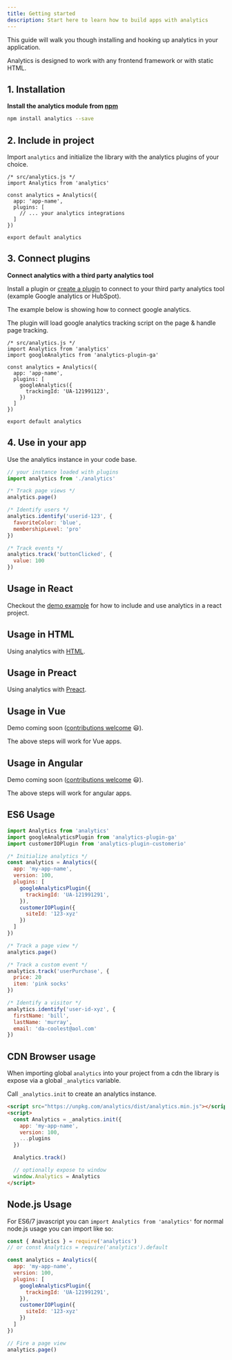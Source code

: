 ```yaml
---
title: Getting started
description: Start here to learn how to build apps with analytics
---
```


This guide will walk you though installing and hooking up analytics in your application.

Analytics is designed to work with any frontend framework or with static HTML.

## 1. Installation

**Install the analytics module from [npm](https://www.npmjs.com/package/analytics)**

```bash
npm install analytics --save
```

## 2. Include in project

Import `analytics` and initialize the library with the analytics plugins of your choice.

```js{2}
/* src/analytics.js */
import Analytics from 'analytics'

const analytics = Analytics({
  app: 'app-name',
  plugins: [
    // ... your analytics integrations
  ]
})

export default analytics
```

## 3. Connect plugins

**Connect analytics with a third party analytics tool**

Install a plugin or [create a plugin](http://getanalytics.io/plugins/writing-plugins) to connect to your third party analytics tool (example Google analytics or HubSpot).

The example below is showing how to connect google analytics.

The plugin will load google analytics tracking script on the page & handle page tracking.

```js{7-11}
/* src/analytics.js */
import Analytics from 'analytics'
import googleAnalytics from 'analytics-plugin-ga'

const analytics = Analytics({
  app: 'app-name',
  plugins: [
    googleAnalytics({
      trackingId: 'UA-121991123',
    })
  ]
})

export default analytics
```

## 4. Use in your app

Use the analytics instance in your code base.

```js
// your instance loaded with plugins
import analytics from './analytics'

/* Track page views */
analytics.page()

/* Identify users */
analytics.identify('userid-123', {
  favoriteColor: 'blue',
  membershipLevel: 'pro'
})

/* Track events */
analytics.track('buttonClicked', {
  value: 100
})
```

## Usage in React

Checkout the [demo example](https://github.com/DavidWells/analytics/tree/master/examples/demo) for how to include and use analytics in a react project.

## Usage in HTML

Using analytics with [HTML](https://github.com/DavidWells/analytics/tree/master/examples/vanilla-html).

## Usage in Preact

Using analytics with [Preact](https://github.com/DavidWells/analytics/tree/master/examples/preact).

## Usage in Vue

Demo coming soon ([contributions welcome](https://github.com/DavidWells/analytics/tree/master/examples) 😃).

The above steps will work for Vue apps.

## Usage in Angular

Demo coming soon ([contributions welcome](https://github.com/DavidWells/analytics/tree/master/examples) 😃).

The above steps will work for angular apps.

## ES6 Usage

```js
import Analytics from 'analytics'
import googleAnalyticsPlugin from 'analytics-plugin-ga'
import customerIOPlugin from 'analytics-plugin-customerio'

/* Initialize analytics */
const analytics = Analytics({
  app: 'my-app-name',
  version: 100,
  plugins: [
    googleAnalyticsPlugin({
      trackingId: 'UA-121991291',
    }),
    customerIOPlugin({
      siteId: '123-xyz'
    })
  ]
})

/* Track a page view */
analytics.page()

/* Track a custom event */
analytics.track('userPurchase', {
  price: 20
  item: 'pink socks'
})

/* Identify a visitor */
analytics.identify('user-id-xyz', {
  firstName: 'bill',
  lastName: 'murray',
  email: 'da-coolest@aol.com'
})
```


## CDN Browser usage

When importing global `analytics` into your project from a cdn the library is expose via a global `_analytics` variable.

Call `_analytics.init` to create an analytics instance.

```html
<script src="https://unpkg.com/analytics/dist/analytics.min.js"></script>
<script>
  const Analytics = _analytics.init({
    app: 'my-app-name',
    version: 100,
    ...plugins
  })

  Analytics.track()

  // optionally expose to window
  window.Analytics = Analytics
</script>
```


## Node.js Usage


For ES6/7 javascript you can `import Analytics from 'analytics'` for normal node.js usage you can import like so:

```js
const { Analytics } = require('analytics')
// or const Analytics = require('analytics').default

const analytics = Analytics({
  app: 'my-app-name',
  version: 100,
  plugins: [
    googleAnalyticsPlugin({
      trackingId: 'UA-121991291',
    }),
    customerIOPlugin({
      siteId: '123-xyz'
    })
  ]
})

// Fire a page view
analytics.page()
```
